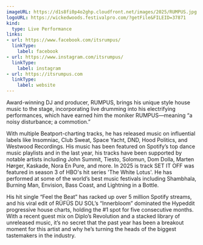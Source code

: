 ```yaml
---
imageURL: https://d1s8fi0p4o2ghp.cloudfront.net/images/2025/RUMPUS.jpg
logoURL: https://wickedwoods.festivalpro.com/?getFile&FILEID=37871
kind:
  type: Live Performance
links:
- url: https://www.facebook.com/itsrumpus/
  linkType:
    label: facebook
- url: https://www.instagram.com/itsrumpus/
  linkType:
    label: instagram
- url: https://itsrumpus.com
  linkType:
    label: website
---
```

Award-winning DJ and producer, RUMPUS, brings his unique style house music to the stage, incorporating live drumming into his electrifying performances, which have earned him the moniker RUMPUS—meaning “a noisy disturbance; a commotion.”

With multiple Beatport-charting tracks, he has released music on influential labels like Insomniac, Club Sweat, Space Yacht, DND, Hood Politics, and Westwood Recordings. His music has been featured on Spotify’s top dance music playlists and in the last year, his tracks have been supported by notable artists including John Summit, Tiesto, Solomun, Dom Dolla, Marten Hørger, Kaskade, Nora En Pure, and more. In 2025 is track SET IT OFF was featured in season 3 of HBO's hit series 'The White Lotus'. He has performed at some of the world’s best music festivals including Shambhala, Burning Man, Envision, Bass Coast, and Lightning in a Bottle.

His hit single “Feel the Beat” has racked up over 5 million Spotify streams, and his viral edit of RÜFÜS DU SOL’s “Innerbloom” dominated the Hypeddit progressive house charts, holding the #1 spot for five consecutive months. With a recent guest mix on Diplo’s Revolution and a stacked library of unreleased music, it’s no secret that the past year has been a breakout moment for this artist and why he’s turning the heads of the biggest tastemakers in the industry.